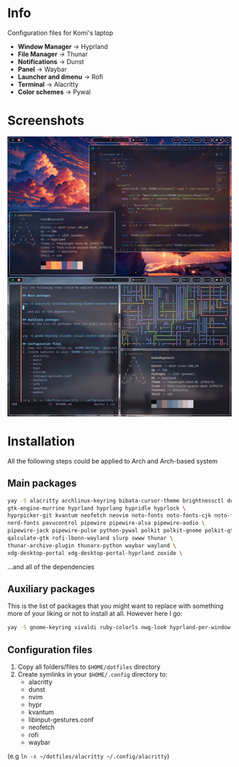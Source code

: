 # Info
Configuration files for Komi's laptop
- **Window Manager** -> Hyprland
- **File Manager** -> Thunar
- **Notifications** -> Dunst
- **Panel** -> Waybar
- **Launcher and dmenu** -> Rofi
- **Terminal** -> Alacritty
- **Color schemes** -> Pywal

# Screenshots

<img align="center" src=".assets/float_neofetch_vsc.png">

</br>

<img align="center" src=".assets/tile_neofetch_pipes.png">

# Installation
All the following steps could be applied to Arch and Arch-based system

## Main packages 
```sh
yay -S alacritty archlinux-keyring bibata-cursor-theme brightnessctl dunst grim grimblast-git \
gtk-engine-murrine hyprland hyprlang hypridle hyprlock \
hyprpicker-git kvantum neofetch neovim noto-fonts noto-fonts-cjk noto-fonts-emoji \
nerd-fonts pavucontrol pipewire pipewire-alsa pipewire-audio \
pipewire-jack pipewire-pulse python-pywal polkit polkit-gnome polkit-qt5 \
qalculate-gtk rofi-lbonn-wayland slurp swww thunar \
thunar-archive-plugin thunarx-python waybar wayland \
xdg-desktop-portal xdg-desktop-portal-hyprland zoxide \
```
...and all of the dependencies

## Auxiliary packages
This is the list of packages that you might want to replace with something more of your liking or not to install at all. However here I go:

```sh
yay -S gnome-keyring vivaldi ruby-colorls nwg-look hyprland-per-window-layout
```

## Configuration files
1. Copy all folders/files to `$HOME/dotfiles` directory
2. Create symlinks in your `$HOME/.config` directory to:
    - alacritty
    - dunst
    - nvim
    - hypr
    - kvantum
    - libinput-gestures.conf
    - neofetch
    - rofi
    - waybar

(e.g `ln -s ~/dotfiles/alacritty ~/.config/alacritty`)
